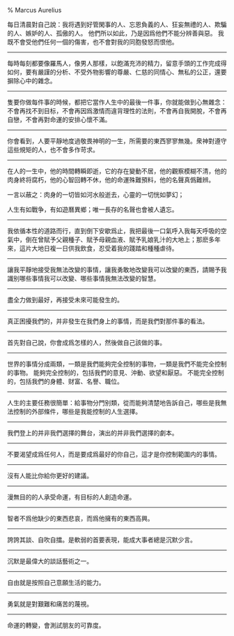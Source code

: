% Marcus Aurelius

每日清晨對自己說：我将遇到好管閑事的人、忘恩負義的人、狂妄無禮的人、欺騙的人、嫉妒的人、孤傲的人。
他們所以如此，乃是因爲他們不能分辨善與惡。
我既不會受他們任何一個的傷害，也不會對我的同胞發怒而恨他。

------

每時每刻都要像羅馬人，像男人那樣，以飽滿充沛的精力，留意手頭的工作完成得如何，要有嚴謹的分析、不受外物影響的尊嚴、仁慈的同情心、無私的公正，還要摒除心中的雜念。

------

隻要你做每件事的時候，都把它當作人生中的最後一件事，你就能做到心無雜念：不會再找不到目标，不會再因爲激情而違背理性的法則，不會再自我開脫，不會再自戀，不會再對命運的安排心懷不滿。

------

你會看到，人要平靜地度過敬畏神明的一生，所需要的東西寥寥無幾。衆神對遵守這些規矩的人，也不會多作苛求。

------

在人的一生中，他的時間轉瞬即逝，它的存在變動不居，他的觀察模糊不清，他的肉身終将腐朽，他的心智回轉不休，他的命運殊難預料，他的名聲真僞難辨。

一言以蔽之：肉身的一切皆如河水般逝去，心靈的一切恍如夢幻；

人生有如戰争，有如遊曆異鄉；唯一長存的名聲也會被人遺忘。

------

我依循本性的道路而行，直到倒下安歇爲止，我把最後一口氣呼入我每天呼吸的空氣中，倒在曾賦予父親種子、賦予母親血液、賦予乳娘乳汁的大地上；那麽多年來，這片大地日複一日供我飲食，忍受着我的踐踏和種種虐待。

------

讓我平靜地接受我無法改變的事情，讓我勇敢地改變我可以改變的東西，請賜予我識别哪些事情我可以改變、哪些事情我無法改變的智慧。

------

盡全力做到最好，再接受未來可能發生的。

------

真正困擾我們的，并非發生在我們身上的事情，而是我們對那件事的看法。

------

首先對自己說，你會成爲怎樣的人，然後做自己該做的事。

------

世界的事情分成兩類，一類是我們能夠完全控制的事物，一類是我們不能完全控制的事物。
能夠完全控制的，包括我們的意見、沖動、欲望和厭惡。
不能完全控制的，包括我們的身體、财富、名譽、職位。

------

人生的主要任務很簡單：給事物分門别類，從而能夠清楚地告訴自己，哪些是我無法控制的外部條件，哪些是我能控制的人生選擇。

------

我們登上的并非我們選擇的舞台，演出的并非我們選擇的劇本。

------

不要渴望成爲任何人，而是要成爲最好的你自己，這才是你控制範圍内的事情。

------

沒有人能比你給你更好的建議。

------

漫無目的的人承受命運，有目标的人創造命運。

------

智者不爲他缺少的東西悲哀，而爲他擁有的東西高興。

------

誇誇其談、自吹自擂。是軟弱的首要表現，能成大事者總是沉默少言。

------

沉默是最偉大的談話藝術之一。

------

自由就是按照自己意願生活的能力。

------

勇氣就是對艱難和痛苦的蔑視。

------

命運的轉變，會測試朋友的可靠度。
